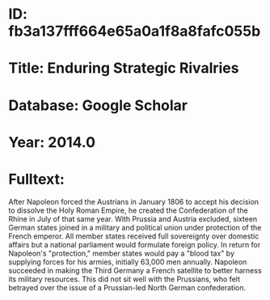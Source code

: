 # ID: fb3a137fff664e65a0a1f8a8fafc055b
# Title: Enduring Strategic Rivalries
# Database: Google Scholar
# Year: 2014.0
# Fulltext:
After Napoleon forced the Austrians in January 1806 to accept his decision to dissolve the Holy Roman Empire, he created the Confederation of the Rhine in July of that same year.
With Prussia and Austria excluded, sixteen German states joined in a military and political union under protection of the French emperor.
All member states received full sovereignty over domestic affairs but a national parliament would formulate foreign policy.
In return for Napoleon's "protection," member states would pay a "blood tax" by supplying forces for his armies, initially 63,000 men annually.
Napoleon succeeded in making the Third Germany a French satellite to better harness its military resources.
This did not sit well with the Prussians, who felt betrayed over the issue of a Prussian-led North German confederation.